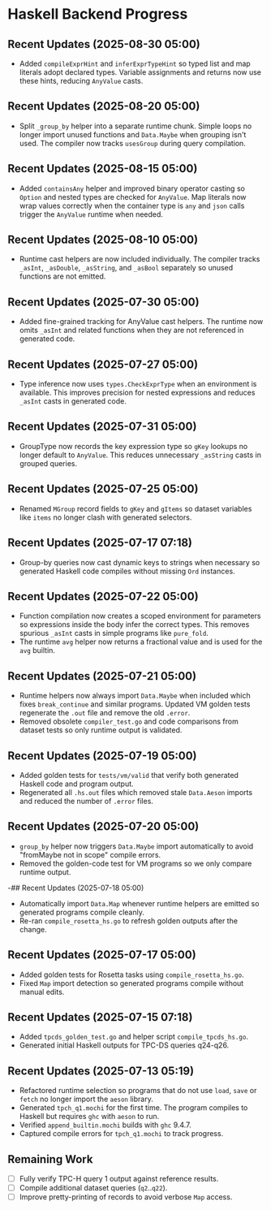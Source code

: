 # Haskell Backend Progress
## Recent Updates (2025-08-30 05:00)
- Added `compileExprHint` and `inferExprTypeHint` so typed list and map literals adopt declared types. Variable assignments and returns now use these hints, reducing `AnyValue` casts.

## Recent Updates (2025-08-20 05:00)
- Split `_group_by` helper into a separate runtime chunk. Simple loops no longer
  import unused functions and `Data.Maybe` when grouping isn't used. The
  compiler now tracks `usesGroup` during query compilation.
## Recent Updates (2025-08-15 05:00)
- Added `containsAny` helper and improved binary operator casting so `Option` and
  nested types are checked for `AnyValue`. Map literals now wrap values
  correctly when the container type is `any` and `json` calls trigger the
  `AnyValue` runtime when needed.
## Recent Updates (2025-08-10 05:00)
- Runtime cast helpers are now included individually. The compiler tracks `_asInt`,
  `_asDouble`, `_asString`, and `_asBool` separately so unused functions are not
  emitted.
## Recent Updates (2025-07-30 05:00)
- Added fine-grained tracking for AnyValue cast helpers. The runtime now omits
  `_asInt` and related functions when they are not referenced in generated code.
## Recent Updates (2025-07-27 05:00)
- Type inference now uses `types.CheckExprType` when an environment is available.
  This improves precision for nested expressions and reduces `_asInt` casts in generated code.

 

## Recent Updates (2025-07-31 05:00)
- GroupType now records the key expression type so `gKey` lookups no longer
  default to `AnyValue`. This reduces unnecessary `_asString` casts in grouped
  queries.

## Recent Updates (2025-07-25 05:00)
- Renamed `MGroup` record fields to `gKey` and `gItems` so dataset variables like
  `items` no longer clash with generated selectors.

## Recent Updates (2025-07-17 07:18)
- Group-by queries now cast dynamic keys to strings when necessary so generated Haskell code compiles without missing `Ord` instances.

## Recent Updates (2025-07-22 05:00)
- Function compilation now creates a scoped environment for parameters so
  expressions inside the body infer the correct types. This removes spurious
  `_asInt` casts in simple programs like `pure_fold`.
- The runtime `avg` helper now returns a fractional value and is used for the
  `avg` builtin.

## Recent Updates (2025-07-21 05:00)
- Runtime helpers now always import `Data.Maybe` when included which fixes
  `break_continue` and similar programs. Updated VM golden tests regenerate the
  `.out` file and remove the old `.error`.
- Removed obsolete `compiler_test.go` and code comparisons from dataset tests so
  only runtime output is validated.

## Recent Updates (2025-07-19 05:00)
- Added golden tests for `tests/vm/valid` that verify both generated Haskell
  code and program output.
- Regenerated all `.hs.out` files which removed stale `Data.Aeson` imports and
  reduced the number of `.error` files.

## Recent Updates (2025-07-20 05:00)
- `group_by` helper now triggers `Data.Maybe` import automatically to avoid
  "fromMaybe not in scope" compile errors.
- Removed the golden-code test for VM programs so we only compare runtime
  output.

-## Recent Updates (2025-07-18 05:00)
- Automatically import `Data.Map` whenever runtime helpers are emitted so
  generated programs compile cleanly.
- Re-ran `compile_rosetta_hs.go` to refresh golden outputs after the change.

## Recent Updates (2025-07-17 05:00)
- Added golden tests for Rosetta tasks using `compile_rosetta_hs.go`.
- Fixed `Map` import detection so generated programs compile without manual edits.

## Recent Updates (2025-07-15 07:18)
- Added `tpcds_golden_test.go` and helper script `compile_tpcds_hs.go`.
- Generated initial Haskell outputs for TPC-DS queries q24-q26.

## Recent Updates (2025-07-13 05:19)
- Refactored runtime selection so programs that do not use `load`, `save` or `fetch` no longer import the `aeson` library.
- Generated `tpch_q1.mochi` for the first time. The program compiles to Haskell but requires `ghc` with `aeson` to run.
- Verified `append_builtin.mochi` builds with `ghc` 9.4.7.
- Captured compile errors for `tpch_q1.mochi` to track progress.

## Remaining Work
- [ ] Fully verify TPC-H query 1 output against reference results.
- [ ] Compile additional dataset queries (`q2`..`q22`).
- [ ] Improve pretty-printing of records to avoid verbose `Map` access.

